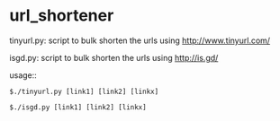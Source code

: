 url_shortener
=============

tinyurl.py: script to bulk shorten the urls using http://www.tinyurl.com/

isgd.py: script to bulk shorten the urls using http://is.gd/

usage::

    $./tinyurl.py [link1] [link2] [linkx]

    $./isgd.py [link1] [link2] [linkx]
